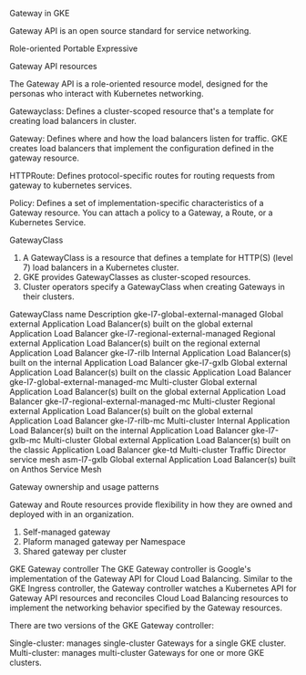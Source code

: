 Gateway in GKE

Gateway API is an open source standard for service networking.

  Role-oriented
  Portable
  Expressive

Gateway API resources

The Gateway API is a role-oriented resource model, designed for the personas who interact with Kubernetes networking.

Gatewayclass:
 Defines a cluster-scoped resource that's a template for creating load balancers in cluster. 

Gateway:
 Defines where and how the load balancers listen for traffic.
 GKE creates load balancers that implement the configuration defined in the gateway resource.

HTTPRoute:
 Defines protocol-specific routes for routing requests from gateway to kubernetes services.

Policy:
 Defines a set of implementation-specific characteristics of a Gateway resource. You can attach a policy to a Gateway, a Route, or a Kubernetes Service.


GatewayClass

1. A GatewayClass is a resource that defines a template for HTTP(S) (level 7) load balancers in a Kubernetes cluster. 
2. GKE provides GatewayClasses as cluster-scoped resources. 
3. Cluster operators specify a GatewayClass when creating Gateways in their clusters.


GatewayClass name	Description
gke-l7-global-external-managed	Global external Application Load Balancer(s) built on the global external Application Load Balancer
gke-l7-regional-external-managed	Regional external Application Load Balancer(s) built on the regional external Application Load Balancer
gke-l7-rilb	Internal Application Load Balancer(s) built on the internal Application Load Balancer
gke-l7-gxlb	Global external Application Load Balancer(s) built on the classic Application Load Balancer
gke-l7-global-external-managed-mc	Multi-cluster Global external Application Load Balancer(s) built on the global external Application Load Balancer
gke-l7-regional-external-managed-mc	Multi-cluster Regional external Application Load Balancer(s) built on the global external Application Load Balancer
gke-l7-rilb-mc	Multi-cluster Internal Application Load Balancer(s) built on the internal Application Load Balancer
gke-l7-gxlb-mc	Multi-cluster Global external Application Load Balancer(s) built on the classic Application Load Balancer
gke-td	Multi-cluster Traffic Director service mesh
asm-l7-gxlb	Global external Application Load Balancer(s) built on Anthos Service Mesh


Gateway ownership and usage patterns

Gateway and Route resources provide flexibility in how they are owned and deployed with in an organization. 
 
  1. Self-managed gateway
  2. Plaform managed gateway per Namespace
  3. Shared gateway per cluster

GKE Gateway controller
The GKE Gateway controller is Google's implementation of the Gateway API for Cloud Load Balancing. Similar to the GKE Ingress controller, the Gateway controller watches a Kubernetes API for Gateway API resources and reconciles Cloud Load Balancing resources to implement the networking behavior specified by the Gateway resources.

There are two versions of the GKE Gateway controller:

Single-cluster: manages single-cluster Gateways for a single GKE cluster.
Multi-cluster: manages multi-cluster Gateways for one or more GKE clusters.